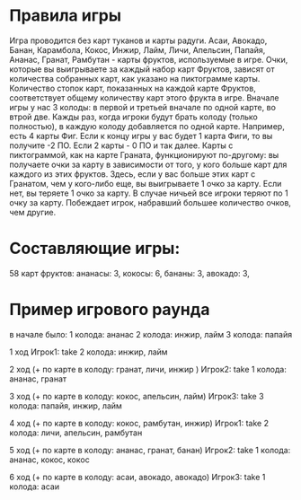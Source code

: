 # Правила игры
Игра проводится без карт туканов и карты радуги.
Асаи, Авокадо, Банан, Карамбола, Кокос, Инжир, Лайм, Личи, Апельсин, Папайя, Ананас, Гранат, Рамбутан - карты фруктов, используемые в игре.
Очки, которые вы выигрываете за каждый набор карт Фруктов, зависят от количества собранных карт, как указано на пиктограмме карты.
Количество стопок карт, показанных на каждой карте Фруктов, соответствует общему количеству карт этого фрукта в игре.
Вначале игры у нас 3 колоды: в первой и третьей вначале по одной карте, во втрой две. Кажды раз, когда игроки будут брать колоду (только полностью), в каждую колоду добавляется по одной карте.
Например, есть 4 карты Фиг. Если к концу игры у вас будет 1 карта Фиги, то вы получите -2 ПО. Если 2 карты - 0 ПО и так далее.
Карты с пиктограммой, как на карте Граната, функционируют  по-другому: вы получаете очки за карту в зависимости от того, у кого больше карт для каждого из этих фруктов.
Здесь, если у вас больше этих карт с Гранатом, чем у кого-либо еще, вы выигрываете 1 очко за карту.
Если нет, вы теряете 1 очко за карту. В случае ничьей все игроки теряют по 1 очку за карту.
Побеждает игрок, набравший большее количество очков, чем другие.
# Составляющие игры:
58 карт фруктов:
ананасы: 3,
кокосы: 6,
бананы: 3,
авокадо: 3,


# Пример игрового раунда
в начале было:
1 колода: ананас
2 колода: инжир, лайм
3 колода: папайя

1 ход
Игрок1: take 2 колода: инжир, лайм

2 ход (+ по карте в колоду: гранат, личи, инжир )
Игрок2: take 1 колода: ананас, гранат

3 ход (+ по карте в колоду: кокос, апельсин, лайм)
Игрок3: take 3 колода: папайя, инжир, лайм

4 ход (+ по карте в колоду: кокос, рамбутан, инжир)
Игрок1: take 2 колода: личи, апельсин, рамбутан

5 ход (+ по карте в колоду: ананас, гранат, банан)
Игрок2: take 1 колода: ананас, кокос, кокос

6 ход (+ по карте в колоду: асаи, авокадо, авокадо)
Игрок3: take 1 колода: асаи

